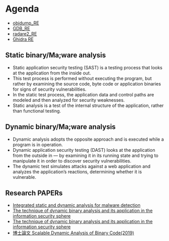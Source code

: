
# Agenda
- [objdump_RE](https://github.com/8wingflying/NTHU2021/blob/main/week3_20211001/2_Basic%20Reverse%20Engineering/objdump_RE.md)
- [GDB_RE](https://github.com/8wingflying/NTHU2021/blob/main/week3_20211001/2_Basic%20Reverse%20Engineering/GDB_RE.md)
- [radare2_RE](https://github.com/8wingflying/NTHU2021/blob/main/week3_20211001/2_Basic%20Reverse%20Engineering/radare2_RE.md)
- [Ghidra RE](https://github.com/8wingflying/NTHU2021/blob/main/week3_20211001/2_Basic%20Reverse%20Engineering/Ghidra_RE.md)

## Static binary/Ma;ware  analysis
- Static application security testing (SAST) is a testing process that looks at the application from the inside out.
- This test process is performed without executing the program, but rather by examining the source code, byte code or application binaries for signs of security vulnerabilities.
- In the static test process, the application data and control paths are modeled and then analyzed for security weaknesses.
- Static analysis is a test of the internal structure of the application, rather than functional testing. 

## Dynamic binary/Ma;ware analysis

- Dynamic analysis adopts the opposite approach and is executed while a program is in operation. 
- Dynamic application security testing (DAST) looks at the application from the outside in — by examining it in its running state and trying to manipulate it in order to discover security vulnerabilities.
- The dynamic test simulates attacks against a web application and analyzes the application’s reactions, determining whether it is vulnerable.

## Research PAPERs

- [Integrated static and dynamic analysis for malware detection](https://core.ac.uk/download/pdf/81971921.pdf)
- [The technique of dynamic binary analysis and its application in the information security sphere]()
- [The technique of dynamic binary analysis and its application in the information security sphere](https://ieeexplore.ieee.org/document/6624963)
- [博士論文 Scalable Dynamic Analysis of Binary Code(2019)](https://www.diva-portal.org/smash/get/diva2:1343472/FULLTEXT01.pdf)
